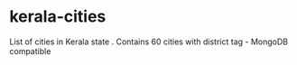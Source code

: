# kerala-cities
List of cities in Kerala state . Contains 60 cities with district tag - MongoDB compatible 


